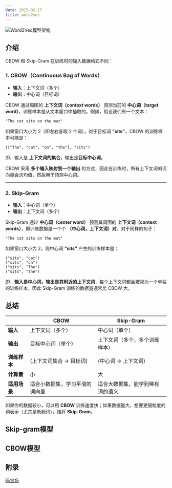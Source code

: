 ```yaml
---
date: 2025-02-17
title: word2vec
---
```


![Word2Vec模型架构](../imgs/Word2Vec模型架构.png)

## 介绍

CBOW 和 Skip-Gram 在训练时的输入数据格式不同：  

### **1. CBOW（Continuous Bag of Words）**

- **输入**：上下文词（多个）
- **输出**：中心词（目标词）

CBOW 通过周围的 **上下文词（context words）** 预测当前的 **中心词（target word）**，训练样本是从文本窗口中抽取的。例如，假设我们有一个文本：

```text
"The cat sits on the mat"
```

如果窗口大小为 2（即左右各取 2 个词），对于目标词 **"sits"**，CBOW 的训练样本可能是：

```text
(["The", "cat", "on", "the"], "sits")
```

即，输入是 **上下文词的集合**，输出是**目标中心词**。

CBOW 采用 **多个输入映射到一个输出** 的方式，因此在训练时，所有上下文词的词向量会求均值，然后用于预测中心词。

---

### **2. Skip-Gram**

- **输入**：中心词（单个）
- **输出**：上下文词（多个）

Skip-Gram 通过 **中心词（center word）** 预测其周围的 **上下文词（context words）**，即训练数据是一个个 **（中心词，上下文词）对**。对于同样的句子：

```text
"The cat sits on the mat"
```

如果窗口大小为 2，则中心词 **"sits"** 产生的训练样本是：

```
("sits", "cat")
("sits", "on")
("sits", "The")
("sits", "the")
```

即，**输入是中心词，输出是其附近的上下文词**，每个上下文词都会被视为一个单独的训练样本，因此 Skip-Gram 训练的数据量通常比 CBOW 大。

## **总结**

|  | **CBOW** | **Skip-Gram** |
|---|---|---|
| **输入** | 上下文词（多个） | 中心词（单个） |
| **输出** | 目标中心词（单个） | 上下文词（多个，多个训练样本） |
| **训练样本** | (上下文词集合 → 目标词) | (中心词 → 上下文词)  |
| **计算量** | 小 | 大 |
| **适用场景** | 适合小数据集，学习平滑的词向量 | 适合大数据集，能学到稀有词的语义 |

如果你的数据较小，可以用 **CBOW** 训练速度快；如果数据量大，想要更细粒度的词表示（尤其是低频词），推荐 **Skip-Gram**。

## Skip-gram模型

## CBOW模型

## 附录

[码农场](http://www.hankcs.com/nlp/word2vec.html#respond)
